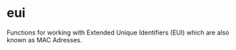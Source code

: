 # eui

Functions for working with Extended Unique Identifiers (EUI) which are also known as MAC Adresses.
